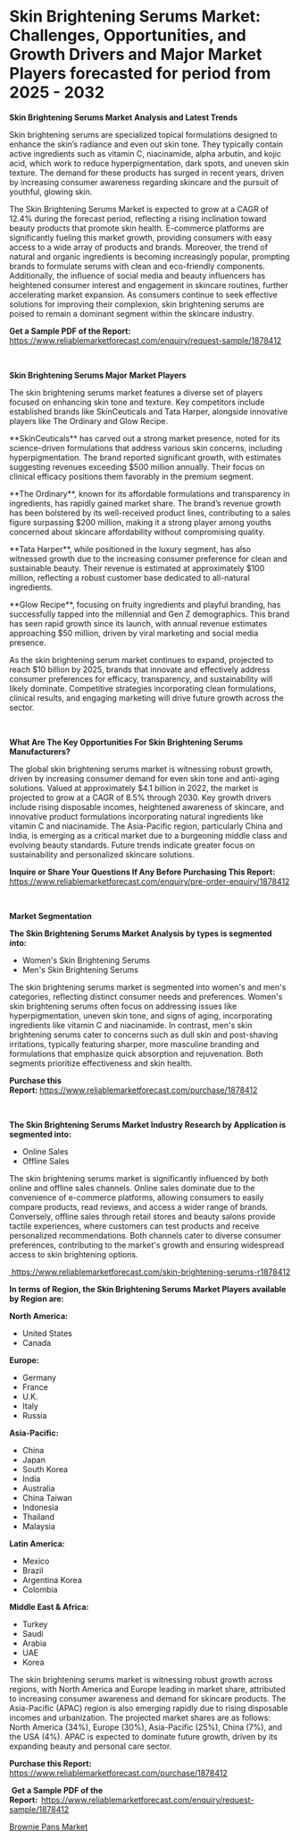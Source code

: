 <p><h1>Skin Brightening Serums Market: Challenges, Opportunities, and Growth Drivers and Major Market Players forecasted for period from 2025 - 2032</h1></p><p><strong>Skin Brightening Serums Market Analysis and Latest Trends</strong></p>
<p><p>Skin brightening serums are specialized topical formulations designed to enhance the skin’s radiance and even out skin tone. They typically contain active ingredients such as vitamin C, niacinamide, alpha arbutin, and kojic acid, which work to reduce hyperpigmentation, dark spots, and uneven skin texture. The demand for these products has surged in recent years, driven by increasing consumer awareness regarding skincare and the pursuit of youthful, glowing skin.</p><p>The Skin Brightening Serums Market is expected to grow at a CAGR of 12.4% during the forecast period, reflecting a rising inclination toward beauty products that promote skin health. E-commerce platforms are significantly fueling this market growth, providing consumers with easy access to a wide array of products and brands. Moreover, the trend of natural and organic ingredients is becoming increasingly popular, prompting brands to formulate serums with clean and eco-friendly components. Additionally, the influence of social media and beauty influencers has heightened consumer interest and engagement in skincare routines, further accelerating market expansion. As consumers continue to seek effective solutions for improving their complexion, skin brightening serums are poised to remain a dominant segment within the skincare industry.</p></p>
<p><strong>Get a Sample PDF of the Report:&nbsp;</strong> <a href="https://www.reliablemarketforecast.com/enquiry/request-sample/1878412?utm_campaign=1080&utm_medium=2&utm_source=Github&utm_content=ia&utm_term=08022025&utm_id=skin-brightening-serums">https://www.reliablemarketforecast.com/enquiry/request-sample/1878412</a></p>
<p>&nbsp;</p>
<p><strong>Skin Brightening Serums Major Market Players</strong></p>
<p><p>The skin brightening serums market features a diverse set of players focused on enhancing skin tone and texture. Key competitors include established brands like SkinCeuticals and Tata Harper, alongside innovative players like The Ordinary and Glow Recipe. </p><p>**SkinCeuticals** has carved out a strong market presence, noted for its science-driven formulations that address various skin concerns, including hyperpigmentation. The brand reported significant growth, with estimates suggesting revenues exceeding $500 million annually. Their focus on clinical efficacy positions them favorably in the premium segment.</p><p>**The Ordinary**, known for its affordable formulations and transparency in ingredients, has rapidly gained market share. The brand’s revenue growth has been bolstered by its well-received product lines, contributing to a sales figure surpassing $200 million, making it a strong player among youths concerned about skincare affordability without compromising quality.</p><p>**Tata Harper**, while positioned in the luxury segment, has also witnessed growth due to the increasing consumer preference for clean and sustainable beauty. Their revenue is estimated at approximately $100 million, reflecting a robust customer base dedicated to all-natural ingredients.</p><p>**Glow Recipe**, focusing on fruity ingredients and playful branding, has successfully tapped into the millennial and Gen Z demographics. This brand has seen rapid growth since its launch, with annual revenue estimates approaching $50 million, driven by viral marketing and social media presence.</p><p>As the skin brightening serum market continues to expand, projected to reach $10 billion by 2025, brands that innovate and effectively address consumer preferences for efficacy, transparency, and sustainability will likely dominate. Competitive strategies incorporating clean formulations, clinical results, and engaging marketing will drive future growth across the sector.</p></p>
<p>&nbsp;</p>
<p><strong>What Are The Key Opportunities For Skin Brightening Serums Manufacturers?</strong></p>
<p><p>The global skin brightening serums market is witnessing robust growth, driven by increasing consumer demand for even skin tone and anti-aging solutions. Valued at approximately $4.1 billion in 2022, the market is projected to grow at a CAGR of 8.5% through 2030. Key growth drivers include rising disposable incomes, heightened awareness of skincare, and innovative product formulations incorporating natural ingredients like vitamin C and niacinamide. The Asia-Pacific region, particularly China and India, is emerging as a critical market due to a burgeoning middle class and evolving beauty standards. Future trends indicate greater focus on sustainability and personalized skincare solutions.</p></p>
<p><strong>Inquire or Share Your Questions If Any Before Purchasing This Report:</strong> <a href="https://www.reliablemarketforecast.com/enquiry/pre-order-enquiry/1878412?utm_campaign=1080&utm_medium=2&utm_source=Github&utm_content=ia&utm_term=08022025&utm_id=skin-brightening-serums">https://www.reliablemarketforecast.com/enquiry/pre-order-enquiry/1878412</a></p>
<p>&nbsp;</p>
<p><strong>Market Segmentation</strong></p>
<p><strong>The Skin Brightening Serums Market Analysis by types is segmented into:</strong></p>
<p><ul><li>Women's Skin Brightening Serums</li><li>Men's Skin Brightening Serums</li></ul></p>
<p><p>The skin brightening serums market is segmented into women's and men's categories, reflecting distinct consumer needs and preferences. Women's skin brightening serums often focus on addressing issues like hyperpigmentation, uneven skin tone, and signs of aging, incorporating ingredients like vitamin C and niacinamide. In contrast, men's skin brightening serums cater to concerns such as dull skin and post-shaving irritations, typically featuring sharper, more masculine branding and formulations that emphasize quick absorption and rejuvenation. Both segments prioritize effectiveness and skin health.</p></p>
<p><strong>Purchase this Report:&nbsp;</strong><a href="https://www.reliablemarketforecast.com/purchase/1878412?utm_campaign=1080&utm_medium=2&utm_source=Github&utm_content=ia&utm_term=08022025&utm_id=skin-brightening-serums">https://www.reliablemarketforecast.com/purchase/1878412</a></p>
<p>&nbsp;</p>
<p><strong>The Skin Brightening Serums Market Industry Research by Application is segmented into:</strong></p>
<p><ul><li>Online Sales</li><li>Offline Sales</li></ul></p>
<p><p>The skin brightening serums market is significantly influenced by both online and offline sales channels. Online sales dominate due to the convenience of e-commerce platforms, allowing consumers to easily compare products, read reviews, and access a wider range of brands. Conversely, offline sales through retail stores and beauty salons provide tactile experiences, where customers can test products and receive personalized recommendations. Both channels cater to diverse consumer preferences, contributing to the market's growth and ensuring widespread access to skin brightening options.</p></p>
<p><a href="https://www.reliablemarketforecast.com/skin-brightening-serums-r1878412?utm_campaign=1080&utm_medium=2&utm_source=Github&utm_content=ia&utm_term=08022025&utm_id=skin-brightening-serums">&nbsp;https://www.reliablemarketforecast.com/skin-brightening-serums-r1878412</a></p>
<p><strong>In terms of Region, the Skin Brightening Serums Market Players available by Region are:</strong></p>
<p>
    <p> <strong> North America: </strong>
        <ul>
            <li>United States</li>
            <li>Canada</li>
        </ul>
        </p> 
    <p> <strong> Europe: </strong>
        <ul>
            <li>Germany</li>
            <li>France</li>
            <li>U.K.</li>
            <li>Italy</li>
            <li>Russia</li>
        </ul>
        </p> 
    <p> <strong> Asia-Pacific: </strong>
        <ul>
            <li>China</li>
            <li>Japan</li>
            <li>South Korea</li>
            <li>India</li>
            <li>Australia</li>
            <li>China Taiwan</li>
            <li>Indonesia</li>
            <li>Thailand</li>
            <li>Malaysia</li>
        </ul>
        </p> 
    <p> <strong> Latin America: </strong>
        <ul>
            <li>Mexico</li>
            <li>Brazil</li>
            <li>Argentina Korea</li>
            <li>Colombia</li>
        </ul>
        </p> 
    <p> <strong> Middle East & Africa: </strong>
        <ul>
            <li>Turkey</li>
            <li>Saudi</li>
            <li>Arabia</li>
            <li>UAE</li>
            <li>Korea</li>
        </ul>
    </p>
    </p>
<p><p>The skin brightening serums market is witnessing robust growth across regions, with North America and Europe leading in market share, attributed to increasing consumer awareness and demand for skincare products. The Asia-Pacific (APAC) region is also emerging rapidly due to rising disposable incomes and urbanization. The projected market shares are as follows: North America (34%), Europe (30%), Asia-Pacific (25%), China (7%), and the USA (4%). APAC is expected to dominate future growth, driven by its expanding beauty and personal care sector.</p></p>
<p><strong>Purchase this Report: </strong><a href="https://www.reliablemarketforecast.com/purchase/1878412?utm_campaign=1080&utm_medium=2&utm_source=Github&utm_content=ia&utm_term=08022025&utm_id=skin-brightening-serums">https://www.reliablemarketforecast.com/purchase/1878412</a></p>
<p>&nbsp;<strong>Get a Sample PDF of the Report:&nbsp;&nbsp;</strong><a href="https://www.reliablemarketforecast.com/enquiry/request-sample/1878412?utm_campaign=1080&utm_medium=2&utm_source=Github&utm_content=ia&utm_term=08022025&utm_id=skin-brightening-serums">https://www.reliablemarketforecast.com/enquiry/request-sample/1878412</a></p>
<p><strong></strong></p>
<p><p><a href="https://github.com/gdfhhhj/Market-Research-Report-List-7/blob/main/brownie-pans-market.md?utm_campaign=1080&utm_medium=2&utm_source=Github&utm_content=ia&utm_term=08022025&utm_id=skin-brightening-serums">Brownie Pans Market</a></p></p>